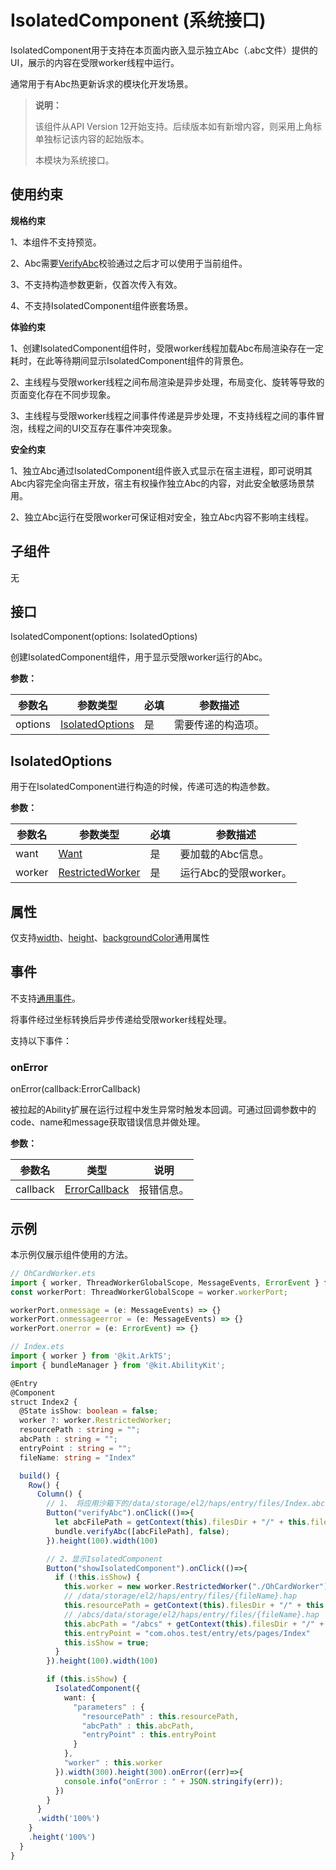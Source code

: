 # IsolatedComponent (系统接口)

IsolatedComponent用于支持在本页面内嵌入显示独立Abc（.abc文件）提供的UI，展示的内容在受限worker线程中运行。

通常用于有Abc热更新诉求的模块化开发场景。

> **说明：**
>
> 该组件从API Version 12开始支持。后续版本如有新增内容，则采用上角标单独标记该内容的起始版本。
>
> 本模块为系统接口。

## 使用约束

**规格约束**

1、本组件不支持预览。

2、Abc需要[VerifyAbc](../../apis-ability-kit/js-apis-bundleManager.md#bundlemanagerverifyabc11)校验通过之后才可以使用于当前组件。

3、不支持构造参数更新，仅首次传入有效。

4、不支持IsolatedComponent组件嵌套场景。

**体验约束**

1、创建IsolatedComponent组件时，受限worker线程加载Abc布局渲染存在一定耗时，在此等待期间显示IsolatedComponent组件的背景色。

2、主线程与受限worker线程之间布局渲染是异步处理，布局变化、旋转等导致的页面变化存在不同步现象。

3、主线程与受限worker线程之间事件传递是异步处理，不支持线程之间的事件冒泡，线程之间的UI交互存在事件冲突现象。

**安全约束**

1、独立Abc通过IsolatedComponent组件嵌入式显示在宿主进程，即可说明其Abc内容完全向宿主开放，宿主有权操作独立Abc的内容，对此安全敏感场景禁用。

2、独立Abc运行在受限worker可保证相对安全，独立Abc内容不影响主线程。

## 子组件

无

## 接口

IsolatedComponent(options: IsolatedOptions)

创建IsolatedComponent组件，用于显示受限worker运行的Abc。

**参数：**

| 参数名                | 参数类型                                                   | 必填 | 参数描述           |
| --------------------- | ---------------------------------------------------------- | ---- | ------------------ |
| options | [IsolatedOptions](#isolatedoptions)                | 是   | 需要传递的构造项。 |

## IsolatedOptions
用于在IsolatedComponent进行构造的时候，传递可选的构造参数。

**参数：**

| 参数名               | 参数类型                                 | 必填 | 参数描述                                                                                                      |
| ----                 | ---------------------------------------- | ---- | ---------------                                                                                               |
| want | [Want](../../apis-ability-kit/js-apis-app-ability-want.md)                                  | 是   | 要加载的Abc信息。 |
| worker | [RestrictedWorker](../../apis-arkts/js-apis-worker.md#restrictedworker11)       | 是   | 运行Abc的受限worker。 |

## 属性
仅支持[width](ts-universal-attributes-size.md#width)、[height](ts-universal-attributes-size.md#height)、[backgroundColor](ts-universal-attributes-background.md#backgroundcolor)通用属性

## 事件

不支持[通用事件](ts-universal-events-click.md)。

将事件经过坐标转换后异步传递给受限worker线程处理。

支持以下事件：

### onError

onError(callback:ErrorCallback)

被拉起的Ability扩展在运行过程中发生异常时触发本回调。可通过回调参数中的code、name和message获取错误信息并做处理。

**参数：**

| 参数名                       | 类型   | 说明                                                         |
| ---------------------------- | ------ | ------------------------------------------------------------ |
| callback                        | [ErrorCallback](../../apis-basic-services-kit/js-apis-base.md#errorcallback) | 报错信息。    |

## 示例

本示例仅展示组件使用的方法。

```ts
// OhCardWorker.ets
import { worker, ThreadWorkerGlobalScope, MessageEvents, ErrorEvent } from '@kit.ArkTS';
const workerPort: ThreadWorkerGlobalScope = worker.workerPort;

workerPort.onmessage = (e: MessageEvents) => {}
workerPort.onmessageerror = (e: MessageEvents) => {}
workerPort.onerror = (e: ErrorEvent) => {}
```

```ts
// Index.ets
import { worker } from '@kit.ArkTS';
import { bundleManager } from '@kit.AbilityKit';

@Entry
@Component
struct Index2 {
  @State isShow: boolean = false;
  worker ?: worker.RestrictedWorker;
  resourcePath : string = "";
  abcPath : string = "";
  entryPoint : string = "";
  fileName: string = "Index"

  build() {
    Row() {
      Column() {
        // 1、 将应用沙箱下的/data/storage/el2/haps/entry/files/Index.abc 调用verifyAbc校验
        Button("verifyAbc").onClick(()=>{
          let abcFilePath = getContext(this).filesDir + "/" + this.fileName + ".abc";
          bundle.verifyAbc([abcFilePath], false);
        }).height(100).width(100)

        // 2、显示IsolatedComponent
        Button("showIsolatedComponent").onClick(()=>{
          if (!this.isShow) {
            this.worker = new worker.RestrictedWorker("./OhCardWorker");
            // /data/storage/el2/haps/entry/files/{fileName}.hap
            this.resourcePath = getContext(this).filesDir + "/" + this.fileName + '.hap';
            // /abcs/data/storage/el2/haps/entry/files/{fileName}.hap
            this.abcPath = "/abcs" + getContext(this).filesDir + "/" + this.fileName;
            this.entryPoint = "com.ohos.test/entry/ets/pages/Index"
            this.isShow = true;
          }
        }).height(100).width(100)

        if (this.isShow) {
          IsolatedComponent({
            want: {
              "parameters" : {
                "resourcePath" : this.resourcePath,
                "abcPath" : this.abcPath,
                "entryPoint" : this.entryPoint
              }
            },
            "worker" : this.worker
          }).width(300).height(300).onError((err)=>{
            console.info("onError : " + JSON.stringify(err));
          })
        }
      }
      .width('100%')
    }
    .height('100%')
  }
}

```
